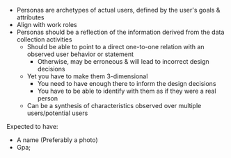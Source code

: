 - Personas are archetypes of actual users, defined by the user's goals & attributes
- Align with work roles
- Personas should be a reflection of the information derived from the data collection activities
	- Should be able to point to a direct one-to-one relation with an observed user behavior or statement
		- Otherwise, may be erroneous & will lead to incorrect design decisions
	- Yet you have to make them 3-dimensional
		- You need to have enough there to inform the design decisions
		- You have to be able to identify with them as if they were a real person
	- Can be a synthesis of characteristics observed over multiple users/potential users

Expected to have:
- A name (Preferably a photo)
- Gpa;